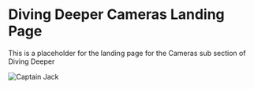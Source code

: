 # Diving Deeper Cameras Landing Page
This is a placeholder for the landing page for the Cameras sub section of Diving Deeper

![Captain Jack](https://media1.giphy.com/media/dH4eBrNQXB8S4/giphy.gif)
